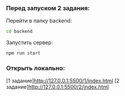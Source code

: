 ### Перед запуском 2 задания:
Перейти в папку backend:
```bash
cd backend
```
Запустить сервер:
```bash
npm run start
```
### Открыть локально:
[1 задание]http://127.0.0.1:5500/1/index.html
[2 задание]http://127.0.0.1:5500/2/index.html
